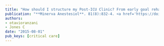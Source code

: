 ```yaml
---
title: "How should I structure my Post-ICU Clinic? From early goal rehabilitation to outpatient visits"
publication: "**Minerva Anestesiol**. 81(8):832-4. <a href='https://doi.org/10.1111/j.1365-2559.2007.02845.x' target='_blank' rel='noopener noreferrer'>10.1111/j.1365-2559.2007.02845.x</a>"
authors:
- otavioranzani
- Jones C
date: "2015-08-01"
pub_keys: [critical care]
---
```

